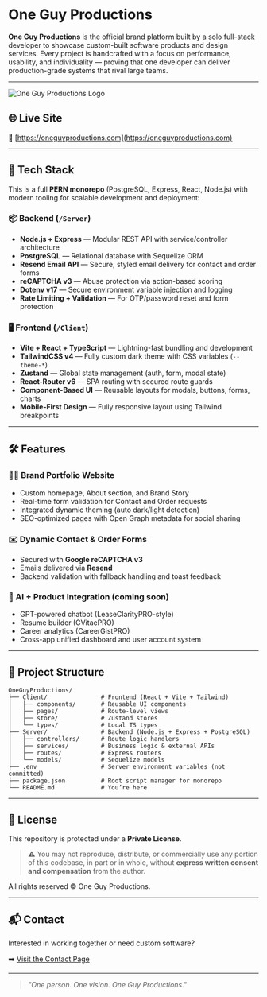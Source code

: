 # One Guy Productions

**One Guy Productions** is the official brand platform built by a solo full-stack developer to showcase custom-built software products and design services. Every project is handcrafted with a focus on performance, usability, and individuality — proving that one developer can deliver production-grade systems that rival large teams.

---
![One Guy Productions Logo](https://www.oneguyproductions.com/brand-banner.webp)

## 🌐 Live Site

🔗 [https://oneguyproductions.com](https://oneguyproductions.com)

---

## 🧱 Tech Stack

This is a full **PERN monorepo** (PostgreSQL, Express, React, Node.js) with modern tooling for scalable development and deployment:

### 📦 Backend (`/Server`)
- **Node.js + Express** — Modular REST API with service/controller architecture
- **PostgreSQL** — Relational database with Sequelize ORM
- **Resend Email API** — Secure, styled email delivery for contact and order forms
- **reCAPTCHA v3** — Abuse protection via action-based scoring
- **Dotenv v17** — Secure environment variable injection and logging
- **Rate Limiting + Validation** — For OTP/password reset and form protection

### 🖥 Frontend (`/Client`)
- **Vite + React + TypeScript** — Lightning-fast bundling and development
- **TailwindCSS v4** — Fully custom dark theme with CSS variables (`--theme-*`)
- **Zustand** — Global state management (auth, form, modal state)
- **React-Router v6** — SPA routing with secured route guards
- **Component-Based UI** — Reusable layouts for modals, buttons, forms, charts
- **Mobile-First Design** — Fully responsive layout using Tailwind breakpoints

---

## 🛠️ Features

### 🧑‍💻 Brand Portfolio Website
- Custom homepage, About section, and Brand Story
- Real-time form validation for Contact and Order requests
- Integrated dynamic theming (auto dark/light detection)
- SEO-optimized pages with Open Graph metadata for social sharing

### ✉️ Dynamic Contact & Order Forms
- Secured with **Google reCAPTCHA v3**
- Emails delivered via **Resend**
- Backend validation with fallback handling and toast feedback

### 🧠 AI + Product Integration (coming soon)
- GPT-powered chatbot (LeaseClarityPRO-style)
- Resume builder (CVitaePRO)
- Career analytics (CareerGistPRO)
- Cross-app unified dashboard and user account system

---

## 📁 Project Structure

```
OneGuyProductions/
├── Client/               # Frontend (React + Vite + Tailwind)
│   ├── components/       # Reusable UI components
│   ├── pages/            # Route-level views
│   ├── store/            # Zustand stores
│   └── types/            # Local TS types
├── Server/               # Backend (Node.js + Express + PostgreSQL)
│   ├── controllers/      # Route logic handlers
│   ├── services/         # Business logic & external APIs
│   ├── routes/           # Express routers
│   └── models/           # Sequelize models
├── .env                  # Server environment variables (not committed)
├── package.json          # Root script manager for monorepo
└── README.md             # You’re here
```

---

## 🔐 License

This repository is protected under a **Private License**.

> ⚠️ You may not reproduce, distribute, or commercially use any portion of this codebase, in part or in whole, without **express written consent and compensation** from the author.

All rights reserved © One Guy Productions.

---

## 📬 Contact

Interested in working together or need custom software?

➡️ [Visit the Contact Page](https://oneguyproductions.com/contact)

---

> *"One person. One vision. One Guy Productions."*